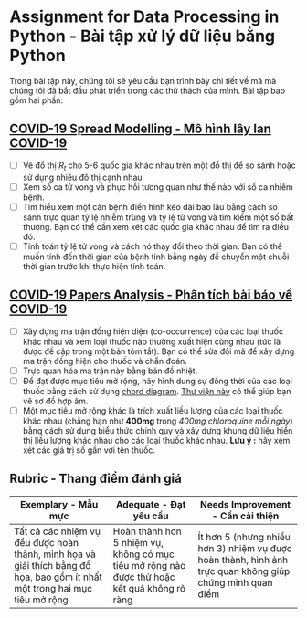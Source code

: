# Assignment for Data Processing in Python - Bài tập xử lý dữ liệu bằng Python

Trong bài tập này, chúng tôi sẽ yêu cầu bạn trình bày chi tiết về mã mà chúng tôi đã bắt đầu phát triển trong các thử thách của mình. Bài tập bao gồm hai phần:

## [COVID-19 Spread Modelling - Mô hình lây lan COVID-19](https://github.com/hoanglong8/Microsoft-DS-for-beginners/blob/main/2-Working-With-Data/07-python/translations/02.07.notebook-covidspread.ipynb)

 - [ ] Vẽ đồ thị *R<sub>t</sub>* cho 5-6 quốc gia khác nhau trên một đồ thị để so sánh hoặc sử dụng nhiều đồ thị cạnh nhau
 - [ ] Xem số ca tử vong và phục hồi tương quan như thế nào với số ca nhiễm bệnh.
 - [ ] Tìm hiểu xem một căn bệnh điển hình kéo dài bao lâu bằng cách so sánh trực quan tỷ lệ nhiễm trùng và tỷ lệ tử vong và tìm kiếm một số bất thường. Bạn có thể cần xem xét các quốc gia khác nhau để tìm ra điều đó.
 - [ ] Tính toán tỷ lệ tử vong và cách nó thay đổi theo thời gian. Bạn có thể muốn tính đến thời gian của bệnh tính bằng ngày để chuyển một chuỗi thời gian trước khi thực hiện tính toán.

## [COVID-19 Papers Analysis - Phân tích bài báo về COVID-19](https://github.com/hoanglong8/Microsoft-DS-for-beginners/blob/main/2-Working-With-Data/07-python/translations/02.07.notebook-papers.ipynb)

- [ ] Xây dựng ma trận đồng hiện diện (co-occurrence) của các loại thuốc khác nhau và xem loại thuốc nào thường xuất hiện cùng nhau (tức là được đề cập trong một bản tóm tắt). Bạn có thể sửa đổi mã để xây dựng ma trận đồng hiện cho thuốc và chẩn đoán.
- [ ] Trực quan hóa ma trận này bằng bản đồ nhiệt.
- [ ] Để đạt được mục tiêu mở rộng, hãy hình dung sự đồng thời của các loại thuốc bằng cách sử dụng [chord diagram](https://en.wikipedia.org/wiki/Chord_diagram). [Thư viện này](https://pypi.org/project/chord/) có thể giúp bạn vẽ sơ đồ hợp âm.
- [ ] Một mục tiêu mở rộng khác là trích xuất liều lượng của các loại thuốc khác nhau (chẳng hạn như **400mg** trong _400mg chloroquine mỗi ngày_) bằng cách sử dụng biểu thức chính quy và xây dựng khung dữ liệu hiển thị liều lượng khác nhau cho các loại thuốc khác nhau. **Lưu ý :** hãy xem xét các giá trị số gần với tên thuốc.

## Rubric - Thang điểm đánh giá

Exemplary - Mẫu mực | Adequate - Đạt yêu cầu | Needs Improvement - Cẩn cải thiện
--- | --- | -- |
Tất cả các nhiệm vụ đều được hoàn thành, minh họa và giải thích bằng đồ họa, bao gồm ít nhất một trong hai mục tiêu mở rộng | Hoàn thành hơn 5 nhiệm vụ, không có mục tiêu mở rộng nào được thử hoặc kết quả không rõ ràng | Ít hơn 5 (nhưng nhiều hơn 3) nhiệm vụ được hoàn thành, hình ảnh trực quan không giúp chứng minh quan điểm
